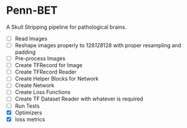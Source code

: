 # Penn-BET
A Skull Stripping pipeline for pathological brains.
- [ ] Read Images
- [ ] Reshape images properly to 128*128*128 with proper resampling and padding
- [ ] Pre-process Images
- [ ] Create TFRecord for Image
- [ ] Create TFRecord Reader
- [ ] Create Helper Blocks for Network
- [ ] Create Network
- [ ] Create Loss Functions
- [ ] Create TF Dataset Reader with whatever is required
- [ ] Run Tests
- [x] Optimizers
- [x] loss metrics
